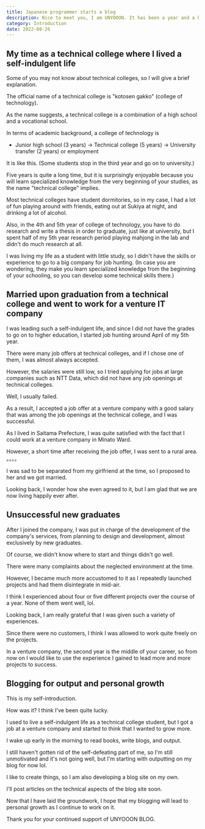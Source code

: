 ```yaml
---
title: Japanese programmer starts a blog
description: Nice to meet you, I am UNYOOON. It has been a year and a half since I started working as a programmer. It's about time I made up my mind to start a serious blog site. I haven't been writing code at work lately, so I decided to develop my own blog site as a refresher. As this is my first blog post, I would like to introduce myself.
category: Introduction
date: 2022-08-26
---
```


## My time as a technical college where I lived a self-indulgent life

Some of you may not know about technical colleges, so I will give a brief explanation.

The official name of a technical college is "kotosen gakko" (college of technology).

As the name suggests, a technical college is a combination of a high school and a vocational school.

In terms of academic background, a college of technology is

- Junior high school (3 years) → Technical college (5 years) → University transfer (2 years) or employment

It is like this. (Some students stop in the third year and go on to university.)

Five years is quite a long time, but it is surprisingly enjoyable because you will learn specialized knowledge from the very beginning of your studies, as the name "technical college" implies.

Most technical colleges have student dormitories, so in my case, I had a lot of fun playing around with friends, eating out at Sukiya at night, and drinking a lot of alcohol.

Also, in the 4th and 5th year of college of technology, you have to do research and write a thesis in order to graduate, just like at university, but I spent half of my 5th year research period playing mahjong in the lab and didn't do much research at all.

I was living my life as a student with little study, so I didn't have the skills or experience to go to a big company for job hunting. (In case you are wondering, they make you learn specialized knowledge from the beginning of your schooling, so you can develop some technical skills there.)



## Married upon graduation from a technical college and went to work for a venture IT company

I was leading such a self-indulgent life, and since I did not have the grades to go on to higher education, I started job hunting around April of my 5th year.

There were many job offers at technical colleges, and if I chose one of them, I was almost always accepted.

However, the salaries were still low, so I tried applying for jobs at large companies such as NTT Data, which did not have any job openings at technical colleges.

Well, I usually failed.

As a result, I accepted a job offer at a venture company with a good salary that was among the job openings at the technical college, and I was successful.

As I lived in Saitama Prefecture, I was quite satisfied with the fact that I could work at a venture company in Minato Ward.

However, a short time after receiving the job offer, I was sent to a rural area. 。。。。

I was sad to be separated from my girlfriend at the time, so I proposed to her and we got married.

Looking back, I wonder how she even agreed to it, but I am glad that we are now living happily ever after.



## Unsuccessful new graduates

After I joined the company, I was put in charge of the development of the company's services, from planning to design and development, almost exclusively by new graduates.

Of course, we didn't know where to start and things didn't go well.

There were many complaints about the neglected environment at the time.

However, I became much more accustomed to it as I repeatedly launched projects and had them disintegrate in mid-air.

I think I experienced about four or five different projects over the course of a year. None of them went well, lol.

Looking back, I am really grateful that I was given such a variety of experiences.

Since there were no customers, I think I was allowed to work quite freely on the projects.

In a venture company, the second year is the middle of your career, so from now on I would like to use the experience I gained to lead more and more projects to success.



## Blogging for output and personal growth

This is my self-introduction.

How was it? I think I've been quite lucky.

I used to live a self-indulgent life as a technical college student, but I got a job at a venture company and started to think that I wanted to grow more.

I wake up early in the morning to read books, write blogs, and output.

I still haven't gotten rid of the self-defeating part of me, so I'm still unmotivated and it's not going well, but I'm starting with outputting on my blog for now lol.

I like to create things, so I am also developing a blog site on my own.

I'll post articles on the technical aspects of the blog site soon.

Now that I have laid the groundwork, I hope that my blogging will lead to personal growth as I continue to work on it.



Thank you for your continued support of UNYOOON BLOG.
